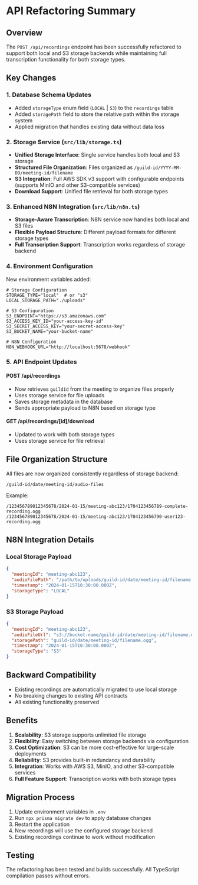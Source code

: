 # API Refactoring Summary

## Overview

The `POST /api/recordings` endpoint has been successfully refactored to support both local and S3 storage backends while maintaining full transcription functionality for both storage types.

## Key Changes

### 1. Database Schema Updates
- Added `storageType` enum field (`LOCAL` | `S3`) to the `recordings` table
- Added `storagePath` field to store the relative path within the storage system
- Applied migration that handles existing data without data loss

### 2. Storage Service (`src/lib/storage.ts`)
- **Unified Storage Interface**: Single service handles both local and S3 storage
- **Structured File Organization**: Files organized as `/guild-id/YYYY-MM-DD/meeting-id/filename`
- **S3 Integration**: Full AWS SDK v3 support with configurable endpoints (supports MinIO and other S3-compatible services)
- **Download Support**: Unified file retrieval for both storage types

### 3. Enhanced N8N Integration (`src/lib/n8n.ts`)
- **Storage-Aware Transcription**: N8N service now handles both local and S3 files
- **Flexible Payload Structure**: Different payload formats for different storage types
- **Full Transcription Support**: Transcription works regardless of storage backend

### 4. Environment Configuration
New environment variables added:
```env
# Storage Configuration
STORAGE_TYPE="local"  # or "s3"
LOCAL_STORAGE_PATH="./uploads"

# S3 Configuration
S3_ENDPOINT="https://s3.amazonaws.com"
S3_ACCESS_KEY_ID="your-access-key-id"
S3_SECRET_ACCESS_KEY="your-secret-access-key"
S3_BUCKET_NAME="your-bucket-name"

# N8N Configuration
N8N_WEBHOOK_URL="http://localhost:5678/webhook"
```

### 5. API Endpoint Updates

#### POST /api/recordings
- Now retrieves `guildId` from the meeting to organize files properly
- Uses storage service for file uploads
- Saves storage metadata in the database
- Sends appropriate payload to N8N based on storage type

#### GET /api/recordings/[id]/download
- Updated to work with both storage types
- Uses storage service for file retrieval

## File Organization Structure

All files are now organized consistently regardless of storage backend:

```
/guild-id/date/meeting-id/audio-files
```

Example:
```
/123456789012345678/2024-01-15/meeting-abc123/1704123456789-complete-recording.ogg
/123456789012345678/2024-01-15/meeting-abc123/1704123456790-user123-recording.ogg
```

## N8N Integration Details

### Local Storage Payload
```json
{
  "meetingId": "meeting-abc123",
  "audioFilePath": "/path/to/uploads/guild-id/date/meeting-id/filename.ogg",
  "timestamp": "2024-01-15T10:30:00.000Z",
  "storageType": "LOCAL"
}
```

### S3 Storage Payload
```json
{
  "meetingId": "meeting-abc123",
  "audioFileUrl": "s3://bucket-name/guild-id/date/meeting-id/filename.ogg",
  "storagePath": "guild-id/date/meeting-id/filename.ogg",
  "timestamp": "2024-01-15T10:30:00.000Z",
  "storageType": "S3"
}
```

## Backward Compatibility

- Existing recordings are automatically migrated to use local storage
- No breaking changes to existing API contracts
- All existing functionality preserved

## Benefits

1. **Scalability**: S3 storage supports unlimited file storage
2. **Flexibility**: Easy switching between storage backends via configuration
3. **Cost Optimization**: S3 can be more cost-effective for large-scale deployments
4. **Reliability**: S3 provides built-in redundancy and durability
5. **Integration**: Works with AWS S3, MinIO, and other S3-compatible services
6. **Full Feature Support**: Transcription works with both storage types

## Migration Process

1. Update environment variables in `.env`
2. Run `npx prisma migrate dev` to apply database changes
3. Restart the application
4. New recordings will use the configured storage backend
5. Existing recordings continue to work without modification

## Testing

The refactoring has been tested and builds successfully. All TypeScript compilation passes without errors.
